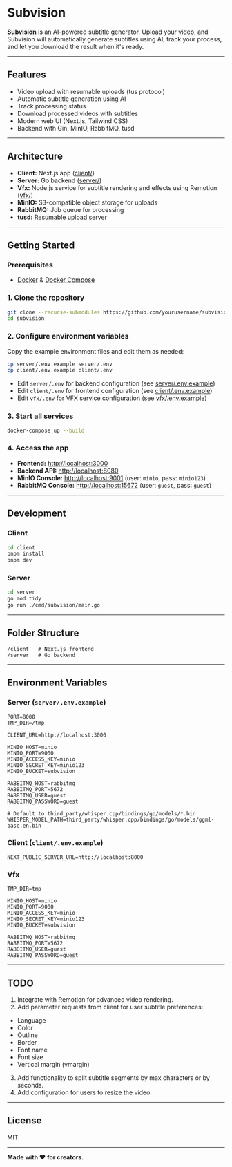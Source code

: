 # Subvision

**Subvision** is an AI-powered subtitle generator. Upload your video, and Subvision will automatically generate subtitles using AI, track your process, and let you download the result when it's ready.

---

## Features

- Video upload with resumable uploads (tus protocol)
- Automatic subtitle generation using AI
- Track processing status
- Download processed videos with subtitles
- Modern web UI (Next.js, Tailwind CSS)
- Backend with Gin, MinIO, RabbitMQ, tusd

---

## Architecture

- **Client:** Next.js app ([client/](client))
- **Server:** Go backend ([server/](server))
- **Vfx:** Node.js service for subtitle rendering and effects using Remotion ([vfx/](vfx))
- **MinIO:** S3-compatible object storage for uploads
- **RabbitMQ:** Job queue for processing
- **tusd:** Resumable upload server

---

## Getting Started

### Prerequisites

- [Docker](https://docs.docker.com/get-docker/) & [Docker Compose](https://docs.docker.com/compose/)

### 1. Clone the repository

```sh
git clone --recurse-submodules https://github.com/yourusername/subvision.git
cd subvision
```

### 2. Configure environment variables

Copy the example environment files and edit them as needed:

```sh
cp server/.env.example server/.env
cp client/.env.example client/.env
```

- Edit `server/.env` for backend configuration (see [server/.env.example](server/.env.example))
- Edit `client/.env` for frontend configuration (see [client/.env.example](client/.env.example))
- Edit `vfx/.env` for VFX service configuration (see [vfx/.env.example](vfx/.env.example))

### 3. Start all services

```sh
docker-compose up --build
```

### 4. Access the app

- **Frontend:** [http://localhost:3000](http://localhost:3000)
- **Backend API:** [http://localhost:8080](http://localhost:8080)
- **MinIO Console:** [http://localhost:9001](http://localhost:9001) (user: `minio`, pass: `minio123`)
- **RabbitMQ Console:** [http://localhost:15672](http://localhost:15672) (user: `guest`, pass: `guest`)

---

## Development

### Client

```sh
cd client
pnpm install
pnpm dev
```

### Server

```sh
cd server
go mod tidy
go run ./cmd/subvision/main.go
```

---

## Folder Structure

```
/client   # Next.js frontend
/server   # Go backend
```

---

## Environment Variables

### Server (`server/.env.example`)

```env
PORT=8000
TMP_DIR=/tmp

CLIENT_URL=http://localhost:3000

MINIO_HOST=minio
MINIO_PORT=9000
MINIO_ACCESS_KEY=minio
MINIO_SECRET_KEY=minio123
MINIO_BUCKET=subvision

RABBITMQ_HOST=rabbitmq
RABBITMQ_PORT=5672
RABBITMQ_USER=guest
RABBITMQ_PASSWORD=guest

# Default to third_party/whisper.cpp/bindings/go/models/*.bin
WHISPER_MODEL_PATH=third_party/whisper.cpp/bindings/go/models/ggml-base.en.bin
```

### Client (`client/.env.example`)

```env
NEXT_PUBLIC_SERVER_URL=http://localhost:8000
```

### Vfx

```env
TMP_DIR=tmp

MINIO_HOST=minio
MINIO_PORT=9000
MINIO_ACCESS_KEY=minio
MINIO_SECRET_KEY=minio123
MINIO_BUCKET=subvision

RABBITMQ_HOST=rabbitmq
RABBITMQ_PORT=5672
RABBITMQ_USER=guest
RABBITMQ_PASSWORD=guest
```

---

## TODO

1. Integrate with Remotion for advanced video rendering.
2. Add parameter requests from client for user subtitle preferences:

- Language
- Color
- Outline
- Border
- Font name
- Font size
- Vertical margin (vmargin)

3. Add functionality to split subtitle segments by max characters or by seconds.
4. Add configuration for users to resize the video.

---

## License

MIT

---

**Made with ❤️ for creators.**
